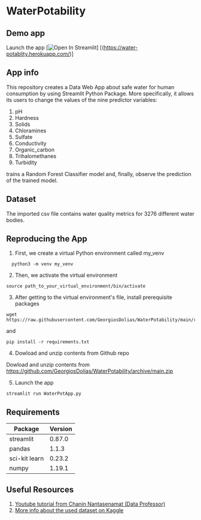 # WaterPotability

## Demo app

Launch the app [![Open In Streamlit](https://static.streamlit.io/badges/streamlit_badge_black_white.svg)]
[(https://water-potablity.herokuapp.com/)]

## App info

This repository creates a Data Web App  about safe water for human consumption by using Streamlit Python Package. More specifically, it allows its users to change the values of the nine predictor variables:
1. pH
2. Hardness
3. Solids
4. Chloramines
5. Sulfate
6. Conductivity
7. Organic_carbon
8. Trihalomethanes
9. Turbidity

trains a Random Forest Classifier model and, finally, observe the prediction of the trained model.

## Dataset

The imported csv file contains water quality metrics for 3276 different water bodies.

## Reproducing the App

1. First, we create a virtual Python environment called my_venv
```
  python3 -m venv my_venv
```
2. Then, we activate the virtual environment
```
source path_to_your_virtual_environment/bin/activate
```
3. After getting to the virtual environment's file, install prerequisite packages
```
wget https://raw.githubusercontent.com/GeorgiosDolias/WaterPotability/main/requirements.txt
```
and
```
pip install -r requirements.txt
```
4. Dowload and unzip contents from Github repo

Dowload and unzip contents from https://github.com/GeorgiosDolias/WaterPotability/archive/main.zip

5. Launch the app
```
streamlit run WaterPotApp.py
```


## Requirements

| Package | Version |
--- | ---
| streamlit | 0.87.0 |
| pandas |  1.1.3 |
| sci-kit learn | 0.23.2 |
| numpy |  1.19.1 |

## Useful Resources

1.  [Youtube tutorial from Chanin Nantasenamat (Data Professor) ](https://www.youtube.com/watch?v=8M20LyCZDOY )
2.  [More info about the used dataset on Kaggle](https://www.kaggle.com/adityakadiwal/water-potability ) 
